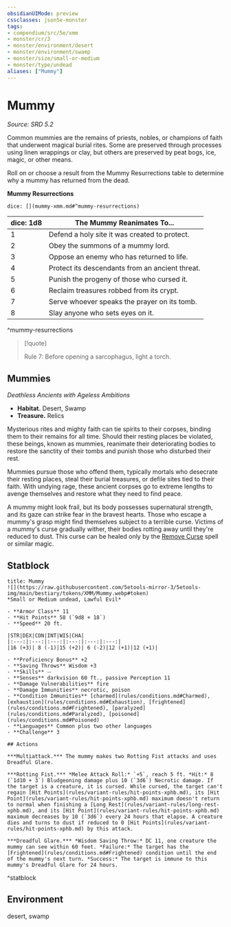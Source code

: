 ```yaml
---
obsidianUIMode: preview
cssclasses: json5e-monster
tags:
- compendium/src/5e/xmm
- monster/cr/3
- monster/environment/desert
- monster/environment/swamp
- monster/size/small-or-medium
- monster/type/undead
aliases: ["Mummy"]
---
```

# Mummy
*Source: SRD 5.2*  

Common mummies are the remains of priests, nobles, or champions of faith that underwent magical burial rites. Some are preserved through processes using linen wrappings or clay, but others are preserved by peat bogs, ice, magic, or other means.

Roll on or choose a result from the Mummy Resurrections table to determine why a mummy has returned from the dead.

**Mummy Resurrections**

`dice: [](mummy-xmm.md#^mummy-resurrections)`

| dice: 1d8 | The Mummy Reanimates To... |
|-----------|----------------------------|
| 1 | Defend a holy site it was created to protect. |
| 2 | Obey the summons of a mummy lord. |
| 3 | Oppose an enemy who has returned to life. |
| 4 | Protect its descendants from an ancient threat. |
| 5 | Punish the progeny of those who cursed it. |
| 6 | Reclaim treasures robbed from its crypt. |
| 7 | Serve whoever speaks the prayer on its tomb. |
| 8 | Slay anyone who sets eyes on it. |
^mummy-resurrections

> [!quote]  
> 
> Rule 7: Before opening a sarcophagus, light a torch.

## Mummies

*Deathless Ancients with Ageless Ambitions*

- **Habitat.** Desert, Swamp  
- **Treasure.** Relics  

Mysterious rites and mighty faith can tie spirits to their corpses, binding them to their remains for all time. Should their resting places be violated, these beings, known as mummies, reanimate their deteriorating bodies to restore the sanctity of their tombs and punish those who disturbed their rest.

Mummies pursue those who offend them, typically mortals who desecrate their resting places, steal their burial treasures, or defile sites tied to their faith. With undying rage, these ancient corpses go to extreme lengths to avenge themselves and restore what they need to find peace.

A mummy might look frail, but its body possesses supernatural strength, and its gaze can strike fear in the bravest hearts. Those who escape a mummy's grasp might find themselves subject to a terrible curse. Victims of a mummy's curse gradually wither, their bodies rotting away until they're reduced to dust. This curse can be healed only by the [Remove Curse](compendium/spells/remove-curse-xphb.md) spell or similar magic.

## Statblock

```ad-statblock
title: Mummy
![](https://raw.githubusercontent.com/5etools-mirror-3/5etools-img/main/bestiary/tokens/XMM/Mummy.webp#token)
*Small or Medium undead, Lawful Evil*

- **Armor Class** 11
- **Hit Points** 58 (`9d8 + 18`)
- **Speed** 20 ft.

|STR|DEX|CON|INT|WIS|CHA|
|:---:|:---:|:---:|:---:|:---:|:---:|
|16 (+3)| 8 (-1)|15 (+2)| 6 (-2)|12 (+1)|12 (+1)|

- **Proficiency Bonus** +2
- **Saving Throws** Wisdom +3
- **Skills** ⏤
- **Senses** darkvision 60 ft., passive Perception 11
- **Damage Vulnerabilities** fire
- **Damage Immunities** necrotic, poison
- **Condition Immunities** [charmed](rules/conditions.md#Charmed), [exhaustion](rules/conditions.md#Exhaustion), [frightened](rules/conditions.md#Frightened), [paralyzed](rules/conditions.md#Paralyzed), [poisoned](rules/conditions.md#Poisoned)
- **Languages** Common plus two other languages
- **Challenge** 3

## Actions

***Multiattack.*** The mummy makes two Rotting Fist attacks and uses Dreadful Glare.

***Rotting Fist.*** *Melee Attack Roll:* `+5`, reach 5 ft. *Hit:* 8 (`1d10 + 3`) Bludgeoning damage plus 10 (`3d6`) Necrotic damage. If the target is a creature, it is cursed. While cursed, the target can't regain [Hit Points](rules/variant-rules/hit-points-xphb.md), its [Hit Point](rules/variant-rules/hit-points-xphb.md) maximum doesn't return to normal when finishing a [Long Rest](rules/variant-rules/long-rest-xphb.md), and its [Hit Point](rules/variant-rules/hit-points-xphb.md) maximum decreases by 10 (`3d6`) every 24 hours that elapse. A creature dies and turns to dust if reduced to 0 [Hit Points](rules/variant-rules/hit-points-xphb.md) by this attack.

***Dreadful Glare.*** *Wisdom Saving Throw:* DC 11, one creature the mummy can see within 60 feet. *Failure:* The target has the [Frightened](rules/conditions.md#Frightened) condition until the end of the mummy's next turn. *Success:* The target is immune to this mummy's Dreadful Glare for 24 hours.
```
^statblock

## Environment

desert, swamp